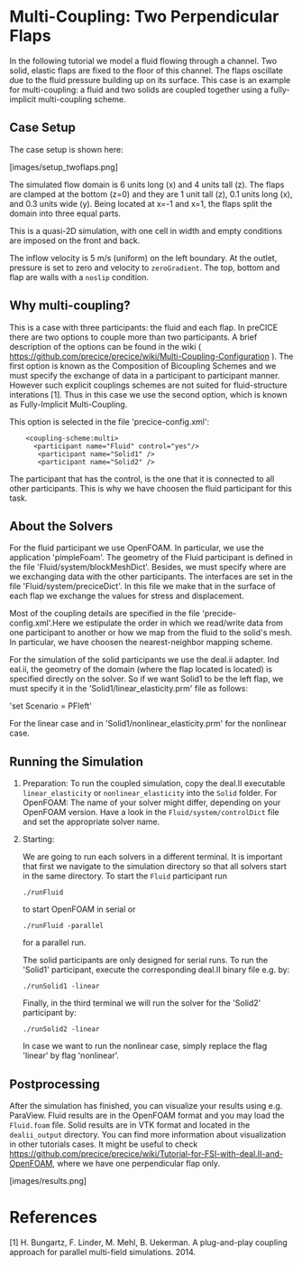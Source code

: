 # Multi-Coupling: Two Perpendicular Flaps

In the following tutorial we model a fluid flowing through a channel. 
Two solid, elastic flaps are fixed to the floor of this channel.
The flaps oscillate due to the fluid pressure building up on its surface. This case is an example for multi-coupling: a fluid and two solids are coupled together using a fully-implicit multi-coupling scheme.

## Case Setup

The case setup is shown here:

[images/setup_twoflaps.png]

The simulated flow domain is 6 units long (x) and 4 units tall (z). The flaps are clamped at the bottom (z=0) and they are 1 unit tall (z), 0.1 units long (x), and 0.3 units wide (y). Being located at x=-1 and x=1, the flaps split the domain into three equal parts. 

This is a quasi-2D simulation, with one cell in width and empty conditions are imposed on the front and back. 

The inflow velocity is 5 m/s (uniform) on the left boundary.
At the outlet, pressure is set to zero and velocity to `zeroGradient`.
The top, bottom and flap are walls with a `noslip` condition. 

## Why multi-coupling?

This is a case with three participants: the fluid and each flap. In preCICE there are two options to couple more than two participants. A brief description of the options can be found in the wiki ( https://github.com/precice/precice/wiki/Multi-Coupling-Configuration ). The first option is known as the Composition of Bicoupling Schemes and we must specify the exchange of data in a participant to participant manner. However such explicit couplings schemes are not suited for fluid-structure interations [1]. Thus in this case we use the second option, which is known as Fully-Implicit Multi-Coupling. 

This option is selected in the file 'precice-config.xml':

~~~
    <coupling-scheme:multi>
      <participant name="Fluid" control="yes"/>
  	   <participant name="Solid1" />
  	   <participant name="Solid2" />
~~~

The participant that has the control, is the one that it is connected to all other participants. This is why we have choosen the fluid participant for this task.

## About the Solvers

For the fluid participant we use OpenFOAM. In particular, we use the application 'pimpleFoam'. The geometry of the Fluid participant is defined in the file 'Fluid/system/blockMeshDict'. Besides, we must specify where are we exchanging data with the other participants. The interfaces are set in the file 'Fluid/system/preciceDict'. In this file we make that in the surface of each flap we exchange the values for stress and displacement. 

Most of the coupling details are specified in the file 'precide-config.xml'.Here we estipulate the order in which we read/write data from one participant to another or how we map from the fluid to the solid's mesh. In particular, we have choosen the nearest-neighbor mapping scheme. 

For the simulation of the solid participants we use the deal.ii adapter. Ind eal.ii, the geometry of the domain (where the flap located is located) is specified directly on the solver. So if we want Solid1 to be the left flap, we must specify it in the 'Solid1/linear_elasticity.prm' file as follows:

'set Scenario            = PFleft'

For the linear case and in 'Solid1/nonlinear_elasticity.prm' for the nonlinear case. 

## Running the Simulation
1. Preparation:
   To run the coupled simulation, copy the deal.II executable `linear_elasticity` or `nonlinear_elasticity` into the `Solid` folder.           For OpenFOAM: The name of your solver might differ, depending on your OpenFOAM version. Have a look in the `Fluid/system/controlDict` file and set the appropriate solver name.
2. Starting:

   We are going to run each solvers in a different terminal. It is important that first we navigate to the simulation directory so that all solvers start in the same directory. 
   To start the `Fluid` participant run
   ```
   ./runFluid
   ```
   to start OpenFOAM in serial or
   ```
   ./runFluid -parallel
   ```
   for a parallel run. 

   The solid participants are only designed for serial runs. To run the 'Solid1' participant, execute the corresponding deal.II binary file e.g. by:
   ```
   ./runSolid1 -linear
   ```
   Finally, in the third terminal we will run the solver for the 'Solid2' participant by:
      ```
   ./runSolid2 -linear
   ```

   In case we want to run the nonlinear case, simply replace the flag 'linear' by flag 'nonlinear'. 
   
## Postprocessing

After the simulation has finished, you can visualize your results using e.g. ParaView. Fluid results are in the OpenFOAM format and you may load the `Fluid.foam` file. Solid results are in VTK format and located in the `dealii_output` directory. You can find more information about visualization in other tutorials cases. It might be useful to check https://github.com/precice/precice/wiki/Tutorial-for-FSI-with-deal.II-and-OpenFOAM, where we have one perpendicular flap only.

[images/results.png]



# References

[1] H. Bungartz, F. Linder, M. Mehl, B. Uekerman. A plug-and-play coupling approach for parallel multi-field simulations. 2014. 
